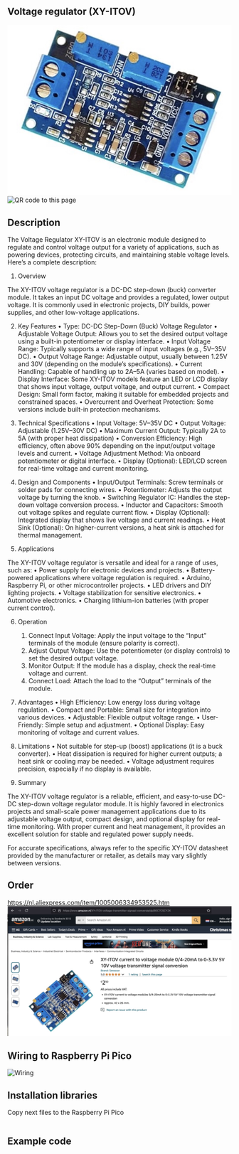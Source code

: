 ## Voltage regulator (XY-ITOV)

<img src="XY-ITOV_Photo.jpg" alt="Photo of the component">
<img src="XY-ITOV_QR_code.jpg" alt="QR code to this page" width="80" height="80">

## Description

The Voltage Regulator XY-ITOV is an electronic module designed to regulate and control voltage output for a variety of applications, such as powering devices, protecting circuits, and maintaining stable voltage levels. Here’s a complete description:

1. Overview

The XY-ITOV voltage regulator is a DC-DC step-down (buck) converter module. It takes an input DC voltage and provides a regulated, lower output voltage. It is commonly used in electronic projects, DIY builds, power supplies, and other low-voltage applications.

2. Key Features
	•	Type: DC-DC Step-Down (Buck) Voltage Regulator
	•	Adjustable Voltage Output: Allows you to set the desired output voltage using a built-in potentiometer or display interface.
	•	Input Voltage Range: Typically supports a wide range of input voltages (e.g., 5V–35V DC).
	•	Output Voltage Range: Adjustable output, usually between 1.25V and 30V (depending on the module’s specifications).
	•	Current Handling: Capable of handling up to 2A–5A (varies based on model).
	•	Display Interface: Some XY-ITOV models feature an LED or LCD display that shows input voltage, output voltage, and output current.
	•	Compact Design: Small form factor, making it suitable for embedded projects and constrained spaces.
	•	Overcurrent and Overheat Protection: Some versions include built-in protection mechanisms.

3. Technical Specifications
	•	Input Voltage: 5V–35V DC
	•	Output Voltage: Adjustable (1.25V–30V DC)
	•	Maximum Current Output: Typically 2A to 5A (with proper heat dissipation)
	•	Conversion Efficiency: High efficiency, often above 90% depending on the input/output voltage levels and current.
	•	Voltage Adjustment Method: Via onboard potentiometer or digital interface.
	•	Display (Optional): LED/LCD screen for real-time voltage and current monitoring.

4. Design and Components
	•	Input/Output Terminals: Screw terminals or solder pads for connecting wires.
	•	Potentiometer: Adjusts the output voltage by turning the knob.
	•	Switching Regulator IC: Handles the step-down voltage conversion process.
	•	Inductor and Capacitors: Smooth out voltage spikes and regulate current flow.
	•	Display (Optional): Integrated display that shows live voltage and current readings.
	•	Heat Sink (Optional): On higher-current versions, a heat sink is attached for thermal management.

5. Applications

The XY-ITOV voltage regulator is versatile and ideal for a range of uses, such as:
	•	Power supply for electronic devices and projects.
	•	Battery-powered applications where voltage regulation is required.
	•	Arduino, Raspberry Pi, or other microcontroller projects.
	•	LED drivers and DIY lighting projects.
	•	Voltage stabilization for sensitive electronics.
	•	Automotive electronics.
	•	Charging lithium-ion batteries (with proper current control).

6. Operation
	1.	Connect Input Voltage: Apply the input voltage to the “Input” terminals of the module (ensure polarity is correct).
	2.	Adjust Output Voltage: Use the potentiometer (or display controls) to set the desired output voltage.
	3.	Monitor Output: If the module has a display, check the real-time voltage and current.
	4.	Connect Load: Attach the load to the “Output” terminals of the module.

7. Advantages
	•	High Efficiency: Low energy loss during voltage regulation.
	•	Compact and Portable: Small size for integration into various devices.
	•	Adjustable: Flexible output voltage range.
	•	User-Friendly: Simple setup and adjustment.
	•	Optional Display: Easy monitoring of voltage and current values.

8. Limitations
	•	Not suitable for step-up (boost) applications (it is a buck converter).
	•	Heat dissipation is required for higher current outputs; a heat sink or cooling may be needed.
	•	Voltage adjustment requires precision, especially if no display is available.

9. Summary

The XY-ITOV voltage regulator is a reliable, efficient, and easy-to-use DC-DC step-down voltage regulator module. It is highly favored in electronics projects and small-scale power management applications due to its adjustable voltage output, compact design, and optional display for real-time monitoring. With proper current and heat management, it provides an excellent solution for stable and regulated power supply needs.

For accurate specifications, always refer to the specific XY-ITOV datasheet provided by the manufacturer or retailer, as details may vary slightly between versions.


## Order
<a href="https://nl.aliexpress.com/item/1005006334953525.html">https://nl.aliexpress.com/item/1005006334953525.htm</a>
<img src="XY-ITOV_Order.jpg" alt="Photo of the Order">


## Wiring to Raspberry Pi Pico
<img src="XY-ITOV_Wiring.jpg" alt="Wiring" >

## Installation libraries
Copy next files to the Raspberry Pi Pico

```bash

```

## Example code
```python



```




